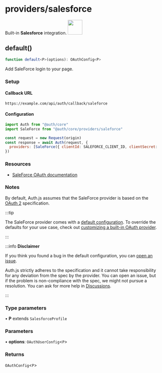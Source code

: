 # providers/salesforce

<div style={{backgroundColor: "#000", display: "flex", justifyContent: "space-between", color: "#fff", padding: 16}}>
<span>Built-in <b>Salesforce</b> integration.</span>
<a href="https://www.salesforce.com/ap/?ir=1">
  <img style={{display: "block"}} src="https://authjs.dev/img/providers/saleforce.svg" height="48" />
</a>
</div>

## default()

```ts
function default<P>(options): OAuthConfig<P>
```

Add SaleForce login to your page.

### Setup

#### Callback URL
```
https://example.com/api/auth/callback/saleforce
```

#### Configuration
```js
import Auth from "@auth/core"
import SaleForce from "@auth/core/providers/saleforce"

const request = new Request(origin)
const response = await Auth(request, {
  providers: [SaleForce({ clientId: SALEFORCE_CLIENT_ID, clientSecret: SALEFORCE_CLIENT_SECRET })],
})
```

### Resources

- [SaleForce OAuth documentation](https://help.salesforce.com/articleView?id=remoteaccess_authenticate.htm&type=5)

### Notes

By default, Auth.js assumes that the SaleForce provider is
based on the [OAuth 2](https://www.rfc-editor.org/rfc/rfc6749.html) specification.

:::tip

The SaleForce provider comes with a [default configuration](https://github.com/nextauthjs/next-auth/blob/main/packages/core/src/providers/saleforce.ts).
To override the defaults for your use case, check out [customizing a built-in OAuth provider](https://authjs.dev/guides/providers/custom-provider#override-default-options).

:::

:::info **Disclaimer**

If you think you found a bug in the default configuration, you can [open an issue](https://authjs.dev/new/provider-issue).

Auth.js strictly adheres to the specification and it cannot take responsibility for any deviation from
the spec by the provider. You can open an issue, but if the problem is non-compliance with the spec,
we might not pursue a resolution. You can ask for more help in [Discussions](https://authjs.dev/new/github-discussions).

:::

### Type parameters

• **P** extends `SalesforceProfile`

### Parameters

• **options**: `OAuthUserConfig`\<`P`\>

### Returns

`OAuthConfig`\<`P`\>
